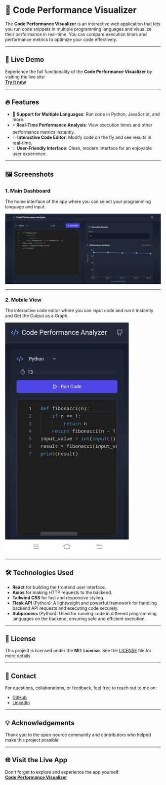 # 🎯 **Code Performance Visualizer**

The **Code Performance Visualizer** is an interactive web application that lets you run code snippets in multiple programming languages and visualize their performance in real-time. You can compare execution times and performance metrics to optimize your code effectively.

---

## 🚀 **Live Demo**

Experience the full functionality of the **Code Performance Visualizer** by visiting the live site:  
[**Try it now**](https://zaidimurtaza.github.io/Function-Performance/)

---

## 🔥 **Features**

- 🔄 **Support for Multiple Languages**: Run code in Python, JavaScript, and more.
- ⚡ **Real-Time Performance Analysis**: View execution times and other performance metrics instantly.
- ✨ **Interactive Code Editor**: Modify code on the fly and see results in real-time.
- 💡 **User-Friendly Interface**: Clean, modern interface for an enjoyable user experience.

---

## 🖼️ **Screenshots**

### 1. **Main Dashboard**
The home interface of the app where you can select your programming language and input.

![Main Dashboard](./images/dashboard.jpg)

---

### 2. **Mobile View**
The interactive code editor where you can input code and run it instantly and Get the Output as a Graph.

<img src="./images/mobile-view.jpeg" width="400" />

---

## 🛠️ **Technologies Used**

- **React** for building the frontend user interface.
- **Axios** for making HTTP requests to the backend.
- **Tailwind CSS** for fast and responsive styling.
- **Flask API** (Python): A lightweight and powerful framework for handling backend API requests and executing code securely.
- **Subprocess** (Python): Used for running code in different programming languages on the backend, ensuring safe and efficient execution.

---

## 📜 **License**

This project is licensed under the **MIT License**. See the [LICENSE](LICENSE) file for more details.

---

## 💬 **Contact**

For questions, collaborations, or feedback, feel free to reach out to me on:

- [GitHub](https://github.com/zaidimurtaza)
- [LinkedIn](https://www.linkedin.com/in/murtaza-57816b302/)

---

## 💡 **Acknowledgements**

Thank you to the open-source community and contributors who helped make this project possible!

---

## 🌐 **Visit the Live App**

Don't forget to explore and experience the app yourself:  
[**Code Performance Visualizer**](https://zaidimurtaza.github.io/Function-Performance/)
